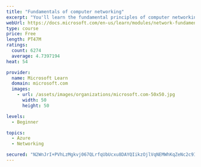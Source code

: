 ```yaml
---
title: "Fundamentals of computer networking"
excerpt: "You'll learn the fundamental principles of computer networking to prepare you for the Azure admin and developer learning paths."
webUrl: https://docs.microsoft.com/en-us/learn/modules/network-fundamentals/
type: course
price: Free
length: PT47M
ratings:
  count: 6274
  average: 4.7397194
heat: 54

provider:
  name: Microsoft Learn
  domain: microsoft.com
  images:
    - url: /assets/images/organizations/microsoft.com-50x50.jpg
      width: 50
      height: 50

levels:
  - Beginner

topics:
  - Azure
  - Networking

secured: "N2WnJrI+PVhLzMgkvj067QLrfqUbUcxu8DAYQIikzOjlVqNEMWhKqZeNc2c9IcvdRexDf0G8oHdgTN7DrXdZtgKqY6G0tg7XrKs4jUfhVC5qdT6Vlrjaivyo1KS1Izzk2sAUtR1EebX2A2yGfpOuByRot7dMgaVio19++4geNSchyDb6o+oNfcZvONNqEGe4xfiCv3jepdcdDE2M6ntqEVvdpEFhTgs/cCuDYx7b0X20Yh6OzmGUwq75yV4DjWZ3cgwrwYbv+otBYzta7d2vi3Y/wVIvFBswcnq8Tbil8s1IWsi3qLMcbG/5DbeXsOYyKpNyvEpTUHTS84wxA3z7bY45+BSsszy+aPkZaw0mFvReABuwTdxpaWwlJMeoj2I5ROFHOFK2/yGrH4nSf7PeQX73SxDoKvYqCEfxoUw77BI=;nhb8atSy2bhH2D8uT+oGPg=="
---
```


